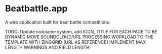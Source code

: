 # Beatbattle.app

A web application built for beat battle competitions.

TODO: Update nickname system, add 
ICON, TITLE FOR EACH PAGE TO BE DYNAMIC
MOVE SOUNDCLOUD/URL PROCESSING WORKLOAD TO THE TEMPLATE WITH ZINGGRID (URL AS REFERENCE)
IMPLEMENT MAX LENGTH WARNINGS AND FIELD LENGTH 